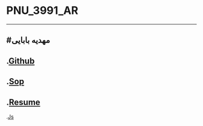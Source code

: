 # PNU_3991_AR
--------
#مهدیه بابایی
---
.[Github](https://github.com/mahdieh-babaee)
---
.[Sop](https://mahdieh-babaee.github.io/SOP/)
---
.[Resume](https://mahdieh-babaee.github.io/Resume/)
---
.[Js](https://github.com/mahdieh-babaee/JS/blob/main/download.pdf)
